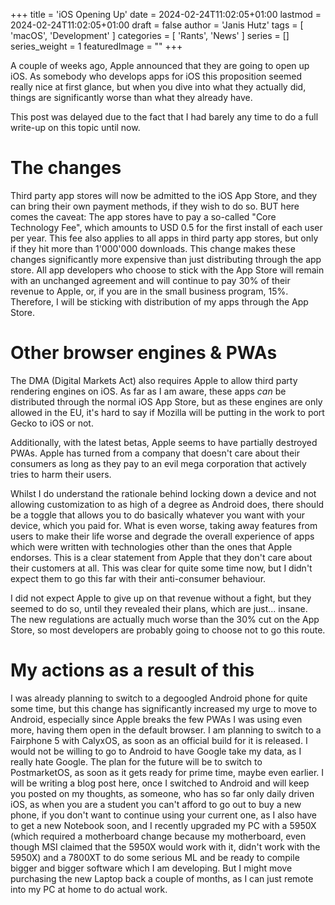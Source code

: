 +++
title = 'iOS Opening Up'
date = 2024-02-24T11:02:05+01:00
lastmod = 2024-02-24T11:02:05+01:00
draft = false
author = 'Janis Hutz'
tags = [ 'macOS', 'Development' ]
categories = [ 'Rants', 'News' ]
series = []
series_weight = 1
featuredImage = ""
+++

A couple of weeks ago, Apple announced that they are going to open up iOS. As somebody who develops apps for iOS this proposition seemed really nice at first glance, but when you dive into what they actually did, things are significantly worse than what they already have. 

This post was delayed due to the fact that I had barely any time to do a full write-up on this topic until now.

# The changes
Third party app stores will now be admitted to the iOS App Store, and they can bring their own payment methods, if they wish to do so. BUT here comes the caveat: The app stores have to pay a so-called "Core Technology Fee", which amounts to USD 0.5 for the first install of each user per year. This fee also applies to all apps in third party app stores, but only if they hit more than 1'000'000 downloads. This change makes these changes significantly more expensive than just distributing through the app store. All app developers who choose to stick with the App Store will remain with an unchanged agreement and will continue to pay 30% of their revenue to Apple, or, if you are in the small business program, 15%. Therefore, I will be sticking with distribution of my apps through the App Store. 

# Other browser engines & PWAs
The DMA (Digital Markets Act) also requires Apple to allow third party rendering engines on iOS. As far as I am aware, these apps *can* be distributed through the normal iOS App Store, but as these engines are only allowed in the EU, it's hard to say if Mozilla will be putting in the work to port Gecko to iOS or not. 

Additionally, with the latest betas, Apple seems to have partially destroyed PWAs. Apple has turned from a company that doesn't care about their consumers as long as they pay to an evil mega corporation that actively tries to harm their users. 

Whilst I do understand the rationale behind locking down a device and not allowing customization to as high of a degree as Android does, there should be a toggle that allows you to do basically whatever you want with your device, which you paid for. What is even worse, taking away features from users to make their life worse and degrade the overall experience of apps which were written with technologies other than the ones that Apple endorses. This is a clear statement from Apple that they don't care about their customers at all. This was clear for quite some time now, but I didn't expect them to go this far with their anti-consumer behaviour.

I did not expect Apple to give up on that revenue without a fight, but they seemed to do so, until they revealed their plans, which are just... insane. The new regulations are actually much worse than the 30% cut on the App Store, so most developers are probably going to choose not to go this route. 


# My actions as a result of this
I was already planning to switch to a degoogled Android phone for quite some time, but this change has significantly increased my urge to move to Android, especially since Apple breaks the few PWAs I was using even more, having them open in the default browser. I am planning to switch to a Fairphone 5 with CalyxOS, as soon as an official build for it is released. I would not be willing to go to Android to have Google take my data, as I really hate Google. The plan for the future will be to switch to PostmarketOS, as soon as it gets ready for prime time, maybe even earlier. I will be writing a blog post here, once I switched to Android and will keep you posted on my thoughts, as someone, who has so far only daily driven iOS, as when you are a student you can't afford to go out to buy a new phone, if you don't want to continue using your current one, as I also have to get a new Notebook soon, and I recently upgraded my PC with a 5950X (which required a motherboard change because my motherboard, even though MSI claimed that the 5950X would work with it, didn't work with the 5950X) and a 7800XT to do some serious ML and be ready to compile bigger and bigger software which I am developing. But I might move purchasing the new Laptop back a couple of months, as I can just remote into my PC at home to do actual work.